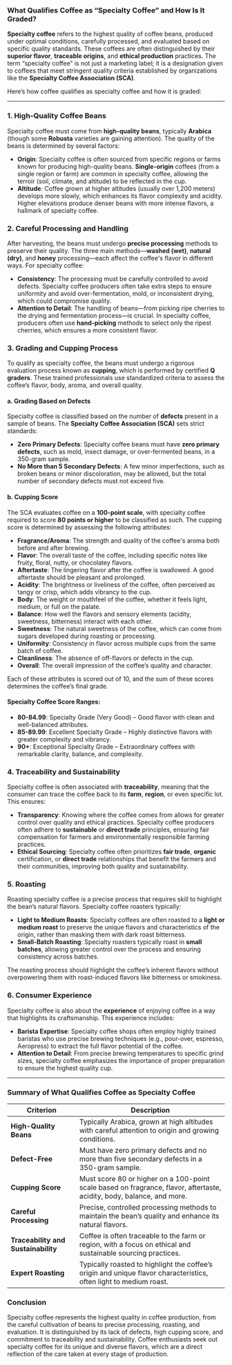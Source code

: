 ### What Qualifies Coffee as “Specialty Coffee” and How Is It Graded?

**Specialty coffee** refers to the highest quality of coffee beans, produced under optimal conditions, carefully processed, and evaluated based on specific quality standards. These coffees are often distinguished by their **superior flavor**, **traceable origins**, and **ethical production** practices. The term “specialty coffee” is not just a marketing label; it is a designation given to coffees that meet stringent quality criteria established by organizations like the **Specialty Coffee Association (SCA)**.

Here’s how coffee qualifies as specialty coffee and how it is graded:

---

### 1. **High-Quality Coffee Beans**

Specialty coffee must come from **high-quality beans**, typically **Arabica** (though some **Robusta** varieties are gaining attention). The quality of the beans is determined by several factors:
- **Origin**: Specialty coffee is often sourced from specific regions or farms known for producing high-quality beans. **Single-origin** coffees (from a single region or farm) are common in specialty coffee, allowing the terroir (soil, climate, and altitude) to be reflected in the cup.
- **Altitude**: Coffee grown at higher altitudes (usually over 1,200 meters) develops more slowly, which enhances its flavor complexity and acidity. Higher elevations produce denser beans with more intense flavors, a hallmark of specialty coffee.

### 2. **Careful Processing and Handling**

After harvesting, the beans must undergo **precise processing** methods to preserve their quality. The three main methods—**washed (wet)**, **natural (dry)**, and **honey** processing—each affect the coffee's flavor in different ways. For specialty coffee:
- **Consistency**: The processing must be carefully controlled to avoid defects. Specialty coffee producers often take extra steps to ensure uniformity and avoid over-fermentation, mold, or inconsistent drying, which could compromise quality.
- **Attention to Detail**: The handling of beans—from picking ripe cherries to the drying and fermentation process—is crucial. In specialty coffee, producers often use **hand-picking** methods to select only the ripest cherries, which ensures a more consistent flavor.

### 3. **Grading and Cupping Process**

To qualify as specialty coffee, the beans must undergo a rigorous evaluation process known as **cupping**, which is performed by certified **Q graders**. These trained professionals use standardized criteria to assess the coffee’s flavor, body, aroma, and overall quality.

#### **a. Grading Based on Defects**
Specialty coffee is classified based on the number of **defects** present in a sample of beans. The **Specialty Coffee Association (SCA)** sets strict standards:
- **Zero Primary Defects**: Specialty coffee beans must have **zero primary defects**, such as mold, insect damage, or over-fermented beans, in a 350-gram sample.
- **No More than 5 Secondary Defects**: A few minor imperfections, such as broken beans or minor discoloration, may be allowed, but the total number of secondary defects must not exceed five.

#### **b. Cupping Score**
The SCA evaluates coffee on a **100-point scale**, with specialty coffee required to score **80 points or higher** to be classified as such. The cupping score is determined by assessing the following attributes:
- **Fragrance/Aroma**: The strength and quality of the coffee's aroma both before and after brewing.
- **Flavor**: The overall taste of the coffee, including specific notes like fruity, floral, nutty, or chocolatey flavors.
- **Aftertaste**: The lingering flavor after the coffee is swallowed. A good aftertaste should be pleasant and prolonged.
- **Acidity**: The brightness or liveliness of the coffee, often perceived as tangy or crisp, which adds vibrancy to the cup.
- **Body**: The weight or mouthfeel of the coffee, whether it feels light, medium, or full on the palate.
- **Balance**: How well the flavors and sensory elements (acidity, sweetness, bitterness) interact with each other.
- **Sweetness**: The natural sweetness of the coffee, which can come from sugars developed during roasting or processing.
- **Uniformity**: Consistency in flavor across multiple cups from the same batch of coffee.
- **Cleanliness**: The absence of off-flavors or defects in the cup.
- **Overall**: The overall impression of the coffee’s quality and character.

Each of these attributes is scored out of 10, and the sum of these scores determines the coffee’s final grade.

#### **Specialty Coffee Score Ranges**:
- **80-84.99**: Specialty Grade (Very Good) – Good flavor with clean and well-balanced attributes.
- **85-89.99**: Excellent Specialty Grade – Highly distinctive flavors with greater complexity and vibrancy.
- **90+**: Exceptional Specialty Grade – Extraordinary coffees with remarkable clarity, balance, and complexity.

### 4. **Traceability and Sustainability**

Specialty coffee is often associated with **traceability**, meaning that the consumer can trace the coffee back to its **farm**, **region**, or even specific lot. This ensures:
- **Transparency**: Knowing where the coffee comes from allows for greater control over quality and ethical practices. Specialty coffee producers often adhere to **sustainable** or **direct trade** principles, ensuring fair compensation for farmers and environmentally responsible farming practices.
- **Ethical Sourcing**: Specialty coffee often prioritizes **fair trade**, **organic** certification, or **direct trade** relationships that benefit the farmers and their communities, improving both quality and sustainability.

### 5. **Roasting**

Roasting specialty coffee is a precise process that requires skill to highlight the bean’s natural flavors. Specialty coffee roasters typically:
- **Light to Medium Roasts**: Specialty coffees are often roasted to a **light or medium roast** to preserve the unique flavors and characteristics of the origin, rather than masking them with dark roast bitterness.
- **Small-Batch Roasting**: Specialty roasters typically roast in **small batches**, allowing greater control over the process and ensuring consistency across batches.
  
The roasting process should highlight the coffee’s inherent flavors without overpowering them with roast-induced flavors like bitterness or smokiness.

### 6. **Consumer Experience**

Specialty coffee is also about the **experience** of enjoying coffee in a way that highlights its craftsmanship. This experience includes:
- **Barista Expertise**: Specialty coffee shops often employ highly trained baristas who use precise brewing techniques (e.g., pour-over, espresso, Aeropress) to extract the full flavor potential of the coffee.
- **Attention to Detail**: From precise brewing temperatures to specific grind sizes, specialty coffee emphasizes the importance of proper preparation to ensure the highest quality cup.

---

### Summary of What Qualifies Coffee as Specialty Coffee

| **Criterion**                      | **Description**                                                                                                       |
|------------------------------------|-----------------------------------------------------------------------------------------------------------------------|
| **High-Quality Beans**             | Typically Arabica, grown at high altitudes with careful attention to origin and growing conditions.                    |
| **Defect-Free**                    | Must have zero primary defects and no more than five secondary defects in a 350-gram sample.                           |
| **Cupping Score**                  | Must score 80 or higher on a 100-point scale based on fragrance, flavor, aftertaste, acidity, body, balance, and more. |
| **Careful Processing**             | Precise, controlled processing methods to maintain the bean’s quality and enhance its natural flavors.                 |
| **Traceability and Sustainability**| Coffee is often traceable to the farm or region, with a focus on ethical and sustainable sourcing practices.           |
| **Expert Roasting**                | Typically roasted to highlight the coffee’s origin and unique flavor characteristics, often light to medium roast.     |

### Conclusion

Specialty coffee represents the highest quality in coffee production, from the careful cultivation of beans to precise processing, roasting, and evaluation. It is distinguished by its lack of defects, high cupping score, and commitment to traceability and sustainability. Coffee enthusiasts seek out specialty coffee for its unique and diverse flavors, which are a direct reflection of the care taken at every stage of production.